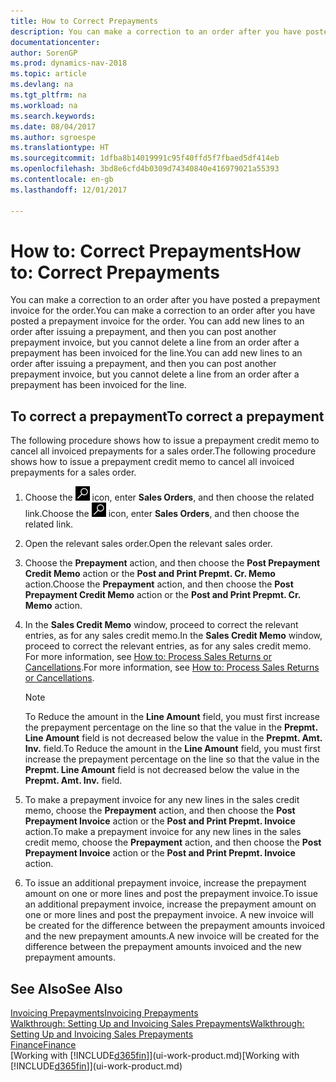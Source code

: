 ```yaml
---
title: How to Correct Prepayments
description: You can make a correction to an order after you have posted a prepayment invoice for the order. You can add new lines to an order after issuing a prepayment, and then you can post another prepayment invoice, but you cannot delete a line from an order after a prepayment has been invoiced for the line.
documentationcenter: 
author: SorenGP
ms.prod: dynamics-nav-2018
ms.topic: article
ms.devlang: na
ms.tgt_pltfrm: na
ms.workload: na
ms.search.keywords: 
ms.date: 08/04/2017
ms.author: sgroespe
ms.translationtype: HT
ms.sourcegitcommit: 1dfba8b14019991c95f40ffd5f7fbaed5df414eb
ms.openlocfilehash: 3bd8e6cfd4b0309d74340840e416979021a55393
ms.contentlocale: en-gb
ms.lasthandoff: 12/01/2017

---
```

# <a name="how-to-correct-prepayments"></a><span data-ttu-id="38979-104">How to: Correct Prepayments</span><span class="sxs-lookup"><span data-stu-id="38979-104">How to: Correct Prepayments</span></span>
<span data-ttu-id="38979-105">You can make a correction to an order after you have posted a prepayment invoice for the order.</span><span class="sxs-lookup"><span data-stu-id="38979-105">You can make a correction to an order after you have posted a prepayment invoice for the order.</span></span> <span data-ttu-id="38979-106">You can add new lines to an order after issuing a prepayment, and then you can post another prepayment invoice, but you cannot delete a line from an order after a prepayment has been invoiced for the line.</span><span class="sxs-lookup"><span data-stu-id="38979-106">You can add new lines to an order after issuing a prepayment, and then you can post another prepayment invoice, but you cannot delete a line from an order after a prepayment has been invoiced for the line.</span></span>  

## <a name="to-correct-a-prepayment"></a><span data-ttu-id="38979-107">To correct a prepayment</span><span class="sxs-lookup"><span data-stu-id="38979-107">To correct a prepayment</span></span>
<span data-ttu-id="38979-108">The following procedure shows how to issue a prepayment credit memo to cancel all invoiced prepayments for a sales order.</span><span class="sxs-lookup"><span data-stu-id="38979-108">The following procedure shows how to issue a prepayment credit memo to cancel all invoiced prepayments for a sales order.</span></span>  
1. <span data-ttu-id="38979-109">Choose the ![Search for Page or Report](media/ui-search/search_small.png "Search for Page or Report icon") icon, enter **Sales Orders**, and then choose the related link.</span><span class="sxs-lookup"><span data-stu-id="38979-109">Choose the ![Search for Page or Report](media/ui-search/search_small.png "Search for Page or Report icon") icon, enter **Sales Orders**, and then choose the related link.</span></span>  
2. <span data-ttu-id="38979-110">Open the relevant sales order.</span><span class="sxs-lookup"><span data-stu-id="38979-110">Open the relevant sales order.</span></span>
3. <span data-ttu-id="38979-111">Choose the **Prepayment** action, and then choose the **Post Prepayment Credit Memo** action or the **Post and Print Prepmt. Cr. Memo** action.</span><span class="sxs-lookup"><span data-stu-id="38979-111">Choose the **Prepayment** action, and then choose the **Post Prepayment Credit Memo** action or the **Post and Print Prepmt. Cr. Memo** action.</span></span>  
4. <span data-ttu-id="38979-112">In the **Sales Credit Memo** window, proceed to correct the relevant entries, as for any sales credit memo.</span><span class="sxs-lookup"><span data-stu-id="38979-112">In the **Sales Credit Memo** window, proceed to correct the relevant entries, as for any sales credit memo.</span></span> <span data-ttu-id="38979-113">For more information, see [How to: Process Sales Returns or Cancellations](sales-how-process-sales-returns-cancellations.md).</span><span class="sxs-lookup"><span data-stu-id="38979-113">For more information, see [How to: Process Sales Returns or Cancellations](sales-how-process-sales-returns-cancellations.md).</span></span>     

    > [!NOTE]  
    > <span data-ttu-id="38979-114">To Reduce the amount in the **Line Amount** field, you must first increase the prepayment percentage on the line so that the value in the **Prepmt. Line Amount** field is not decreased below the value in the **Prepmt. Amt. Inv.** field.</span><span class="sxs-lookup"><span data-stu-id="38979-114">To Reduce the amount in the **Line Amount** field, you must first increase the prepayment percentage on the line so that the value in the **Prepmt. Line Amount** field is not decreased below the value in the **Prepmt. Amt. Inv.** field.</span></span>

5. <span data-ttu-id="38979-115">To make a prepayment invoice for any new lines in the sales credit memo, choose the **Prepayment** action, and then choose the **Post Prepayment Invoice** action or the **Post and Print Prepmt. Invoice** action.</span><span class="sxs-lookup"><span data-stu-id="38979-115">To make a prepayment invoice for any new lines in the sales credit memo, choose the **Prepayment** action, and then choose the **Post Prepayment Invoice** action or the **Post and Print Prepmt. Invoice** action.</span></span>  
6. <span data-ttu-id="38979-116">To issue an additional prepayment invoice, increase the prepayment amount on one or more lines and post the prepayment invoice.</span><span class="sxs-lookup"><span data-stu-id="38979-116">To issue an additional prepayment invoice, increase the prepayment amount on one or more lines and post the prepayment invoice.</span></span> <span data-ttu-id="38979-117">A new invoice will be created for the difference between the prepayment amounts invoiced and the new prepayment amounts.</span><span class="sxs-lookup"><span data-stu-id="38979-117">A new invoice will be created for the difference between the prepayment amounts invoiced and the new prepayment amounts.</span></span>  

## <a name="see-also"></a><span data-ttu-id="38979-118">See Also</span><span class="sxs-lookup"><span data-stu-id="38979-118">See Also</span></span>  
[<span data-ttu-id="38979-119">Invoicing Prepayments</span><span class="sxs-lookup"><span data-stu-id="38979-119">Invoicing Prepayments</span></span>](finance-invoice-prepayments.md)  
[<span data-ttu-id="38979-120">Walkthrough: Setting Up and Invoicing Sales Prepayments</span><span class="sxs-lookup"><span data-stu-id="38979-120">Walkthrough: Setting Up and Invoicing Sales Prepayments</span></span>](walkthrough-setting-up-and-invoicing-sales-prepayments.md)  
[<span data-ttu-id="38979-121">Finance</span><span class="sxs-lookup"><span data-stu-id="38979-121">Finance</span></span>](finance.md)  
<span data-ttu-id="38979-122">[Working with [!INCLUDE[d365fin](includes/d365fin_md.md)]](ui-work-product.md)</span><span class="sxs-lookup"><span data-stu-id="38979-122">[Working with [!INCLUDE[d365fin](includes/d365fin_md.md)]](ui-work-product.md)</span></span>

